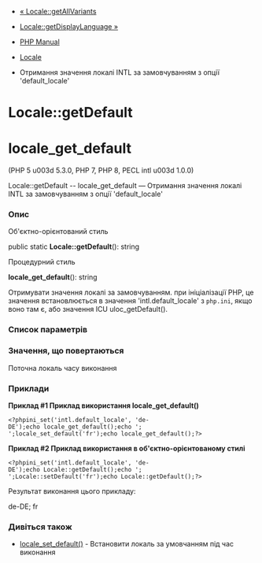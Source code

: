 - [« Locale::getAllVariants](locale.getallvariants.md)
- [Locale::getDisplayLanguage »](locale.getdisplaylanguage.md)

- [PHP Manual](index.md)
- [Locale](class.locale.md)
- Отримання значення локалі INTL за замовчуванням з опції
'default_locale'

# Locale::getDefault

# locale_get_default

(PHP 5 u003d 5.3.0, PHP 7, PHP 8, PECL intl u003d 1.0.0)

Locale::getDefault -- locale_get_default — Отримання значення локалі
INTL за замовчуванням з опції 'default_locale'

### Опис

Об'єктно-орієнтований стиль

public static **Locale::getDefault**(): string

Процедурний стиль

**locale_get_default**(): string

Отримувати значення локалі за замовчуванням. при ініціалізації PHP, це
значення встановлюється в значення 'intl.default_locale' з `php.ini`,
якщо воно там є, або значення ICU uloc_getDefault().

### Список параметрів

### Значення, що повертаються

Поточна локаль часу виконання

### Приклади

**Приклад #1 Приклад використання **locale_get_default()****

` <?phpini_set('intl.default_locale', 'de-DE');echo locale_get_default();echo '; ';locale_set_default('fr');echo locale_get_default();?> `

**Приклад #2 Приклад використання в об'єктно-орієнтованому стилі**

` <?phpini_set('intl.default_locale', 'de-DE');echo Locale::getDefault();echo '; ';Locale::setDefault('fr');echo Locale::getDefault();?> `

Результат виконання цього прикладу:

de-DE; fr

### Дивіться також

- [locale_set_default()](locale.setdefault.md) - Встановити локаль
за умовчанням під час виконання
